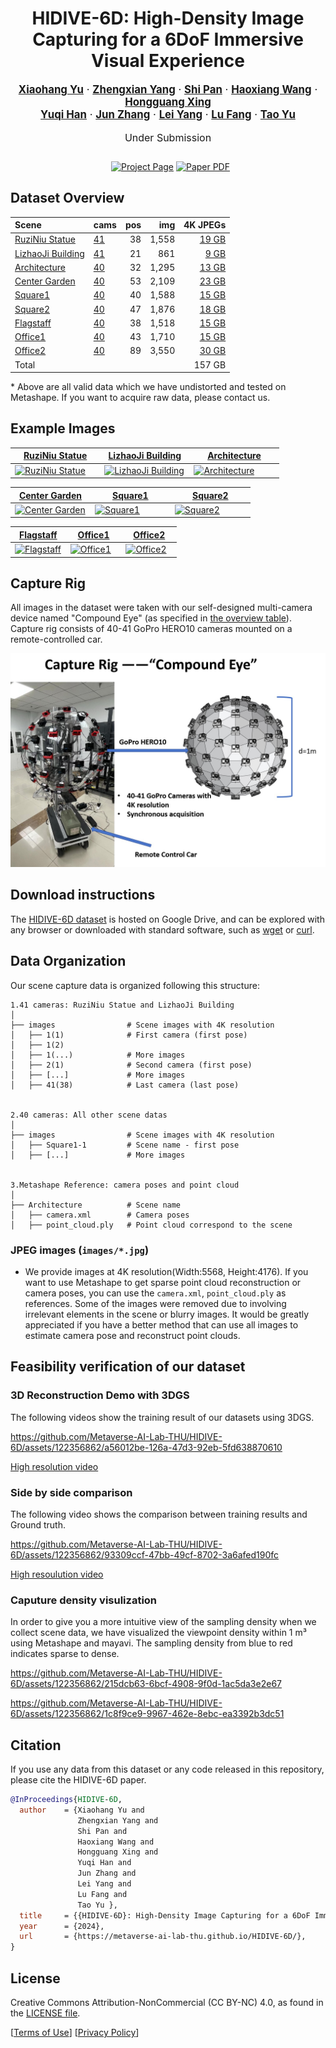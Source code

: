 <div align="center">
  <h1>HIDIVE-6D: High-Density Image Capturing for a 6DoF Immersive Visual Experience </h1>

  <p style="font-size:1.2em">
    <a href=""><strong>Xiaohang Yu</strong></a> ·
    <a href=""><strong>Zhengxian Yang</strong></a> ·
    <a href=""><strong>Shi Pan</strong></a> ·
    <a href=""><strong>Haoxiang Wang</strong></a> ·
    <a href=""><strong>Hongguang Xing</strong></a><br>
    <a href=""><strong>Yuqi Han</strong></a> ·
    <a href=""><strong>Jun Zhang</strong></a> ·
    <a href=""><strong>Lei Yang</strong></a> ·
    <a href=""><strong>Lu Fang</strong></a> ·
    <a href="https://ytrock.com"><strong>Tao Yu</strong></a>
  </p>
  <p align="center" style="font-size:16px">Under Submission</p>


  <p align="center" style="margin: 2em auto;">
    <a href='https://vr-nerf.github.io' style='padding-left: 0.5rem;'><img src='https://img.shields.io/badge/VR--NeRF-Project_page-orange?style=flat&logo=googlecardboard&logoColor=orange' alt='Project Page'></a>
    <a href='https://arxiv.org/abs/2311.02542'><img src='https://img.shields.io/badge/arXiv-Paper_PDF-red?style=flat&logo=arXiv&logoColor=green' alt='Paper PDF'></a>
    <!--<a href='https://dl.acm.org/doi/10.1145/3592106'><img src='https://img.shields.io/badge/Paper-PDF-green?style=flat&logo=arXiv&logoColor=green' alt='DOI'></a>
    <a href='https://youtu.be/GdvxgsITZOw'><img src='https://img.shields.io/badge/YouTube-Video-red?style=flat&logo=YouTube&logoColor=red' alt='YouTube Video'></a>-->
  </p>
</div>

## Dataset Overview

Scene     | cams  | pos |  img |   4K&nbsp;JPEGs 
:---------| ------| ---: | --: | --------------------:
[RuziNiu Statue][apartment_index]  | [41](https://fb-baas-f32eacb9-8abb-11eb-b2b8-4857dd089e15.s3.amazonaws.com/EyefulTower/apartment/images-jpeg-2k/collage.mp4)    | 38  | 1,558 |  [19&nbsp;GB](https://fb-baas-f32eacb9-8abb-11eb-b2b8-4857dd089e15.s3.amazonaws.com/EyefulTower/apartment/images-2k/index.html)
[LizhaoJi Building][kitchen_index] | [41](https://fb-baas-f32eacb9-8abb-11eb-b2b8-4857dd089e15.s3.amazonaws.com/EyefulTower/kitchen/images-jpeg-2k/collage.mp4)      | 21  |   861 |  [9&nbsp;GB ](https://fb-baas-f32eacb9-8abb-11eb-b2b8-4857dd089e15.s3.amazonaws.com/EyefulTower/kitchen/images-2k/index.html)
[Architecture][office1a_index]     | [40](https://fb-baas-f32eacb9-8abb-11eb-b2b8-4857dd089e15.s3.amazonaws.com/EyefulTower/office1a/images-jpeg-2k/collage.mp4)     | 32  | 1,295 |  [13&nbsp;GB](https://fb-baas-f32eacb9-8abb-11eb-b2b8-4857dd089e15.s3.amazonaws.com/EyefulTower/office1a/images-2k/index.html)
[Center Garden][office1b_index]    | [40](https://fb-baas-f32eacb9-8abb-11eb-b2b8-4857dd089e15.s3.amazonaws.com/EyefulTower/office1b/images-jpeg-2k/collage.mp4)     | 53  | 2,109 |  [23&nbsp;GB](https://fb-baas-f32eacb9-8abb-11eb-b2b8-4857dd089e15.s3.amazonaws.com/EyefulTower/office1b/images-2k/index.html)
[Square1][office2_index]           | [40](https://fb-baas-f32eacb9-8abb-11eb-b2b8-4857dd089e15.s3.amazonaws.com/EyefulTower/office2/images-jpeg-2k/collage.mp4)      | 40  | 1,588 |  [15&nbsp;GB](https://fb-baas-f32eacb9-8abb-11eb-b2b8-4857dd089e15.s3.amazonaws.com/EyefulTower/office2/images-2k/index.html)
[Square2][office_view1_index]      | [40](https://fb-baas-f32eacb9-8abb-11eb-b2b8-4857dd089e15.s3.amazonaws.com/EyefulTower/office_view1/images-jpeg-2k/collage.mp4) | 47  | 1,876 |  [18&nbsp;GB](https://fb-baas-f32eacb9-8abb-11eb-b2b8-4857dd089e15.s3.amazonaws.com/EyefulTower/office_view1/images-2k/index.html) 
[Flagstaff][office_view2_index]    | [40](https://fb-baas-f32eacb9-8abb-11eb-b2b8-4857dd089e15.s3.amazonaws.com/EyefulTower/office_view2/images-jpeg-2k/collage.mp4) | 38  | 1,518 |  [15&nbsp;GB](https://fb-baas-f32eacb9-8abb-11eb-b2b8-4857dd089e15.s3.amazonaws.com/EyefulTower/office_view2/images-2k/index.html) 
[Office1][riverview_index]         | [40](https://fb-baas-f32eacb9-8abb-11eb-b2b8-4857dd089e15.s3.amazonaws.com/EyefulTower/riverview/images-jpeg-2k/collage.mp4)    | 43  | 1,710 |  [15&nbsp;GB](https://fb-baas-f32eacb9-8abb-11eb-b2b8-4857dd089e15.s3.amazonaws.com/EyefulTower/riverview/images-2k/index.html)
[Office2][seating_area_index]      | [40](https://fb-baas-f32eacb9-8abb-11eb-b2b8-4857dd089e15.s3.amazonaws.com/EyefulTower/seating_area/images-jpeg-2k/collage.mp4) | 89  | 3,550 |  [30&nbsp;GB](https://fb-baas-f32eacb9-8abb-11eb-b2b8-4857dd089e15.s3.amazonaws.com/EyefulTower/seating_area/images-2k/index.html)
Total                              |                                                                                                                                 |     |       |    157&nbsp;GB |  

\* Above are all valid data which we have undistorted and tested on Metashape. If you want to acquire raw data, please contact us.

[apartment_index]: https://fb-baas-f32eacb9-8abb-11eb-b2b8-4857dd089e15.s3.amazonaws.com/EyefulTower/apartment/index.html
[kitchen_index]: https://fb-baas-f32eacb9-8abb-11eb-b2b8-4857dd089e15.s3.amazonaws.com/EyefulTower/kitchen/index.html
[office1a_index]: https://fb-baas-f32eacb9-8abb-11eb-b2b8-4857dd089e15.s3.amazonaws.com/EyefulTower/office1a/index.html
[office1b_index]: https://fb-baas-f32eacb9-8abb-11eb-b2b8-4857dd089e15.s3.amazonaws.com/EyefulTower/office1b/index.html
[office2_index]: https://fb-baas-f32eacb9-8abb-11eb-b2b8-4857dd089e15.s3.amazonaws.com/EyefulTower/office2/index.html
[office_view1_index]: https://fb-baas-f32eacb9-8abb-11eb-b2b8-4857dd089e15.s3.amazonaws.com/EyefulTower/office_view1/index.html
[office_view2_index]: https://fb-baas-f32eacb9-8abb-11eb-b2b8-4857dd089e15.s3.amazonaws.com/EyefulTower/office_view2/index.html
[riverview_index]: https://fb-baas-f32eacb9-8abb-11eb-b2b8-4857dd089e15.s3.amazonaws.com/EyefulTower/riverview/index.html
[seating_area_index]: https://fb-baas-f32eacb9-8abb-11eb-b2b8-4857dd089e15.s3.amazonaws.com/EyefulTower/seating_area/index.html
[table_index]: https://fb-baas-f32eacb9-8abb-11eb-b2b8-4857dd089e15.s3.amazonaws.com/EyefulTower/table/index.html
[workshop_index]: https://fb-baas-f32eacb9-8abb-11eb-b2b8-4857dd089e15.s3.amazonaws.com/EyefulTower/workshop/index.html

## Example Images

<table>
<thead>
  <tr>
    <th><a href="https://fb-baas-f32eacb9-8abb-11eb-b2b8-4857dd089e15.s3.amazonaws.com/EyefulTower/apartment/index.html">RuziNiu Statue</a></th>
    <th><a href="https://fb-baas-f32eacb9-8abb-11eb-b2b8-4857dd089e15.s3.amazonaws.com/EyefulTower/kitchen/index.html">LizhaoJi Building</a></th>
    <th><a href="https://fb-baas-f32eacb9-8abb-11eb-b2b8-4857dd089e15.s3.amazonaws.com/EyefulTower/office1a/index.html">Architecture</a></th>
  </tr>
</thead>
<tbody>
  <tr>
    <td width="33%"> <a href="https://fb-baas-f32eacb9-8abb-11eb-b2b8-4857dd089e15.s3.amazonaws.com/EyefulTower/apartment/index.html"> <img src="static/images/media/RuziNiu Statue.jpg" alt="RuziNiu Statue" alt="RuziNiu Statue"> </a> </td>
    <td width="33%"> <a href="https://fb-baas-f32eacb9-8abb-11eb-b2b8-4857dd089e15.s3.amazonaws.com/EyefulTower/kitchen/index.html"> <img src="static/images/media/LizhaoJi Building.jpg" alt="LizhaoJi Building" alt="LizhaoJi Building"> </a> </td>
    <td width="33%"> <a href="https://fb-baas-f32eacb9-8abb-11eb-b2b8-4857dd089e15.s3.amazonaws.com/EyefulTower/office1a/index.html"> <img src="static/images/media/Architecture.jpg" alt="Architecture" alt="Architecture"> </a> </td>
  </tr>
</tbody>
</table>

<table>
<thead>
  <tr>
    <th><a href="https://fb-baas-f32eacb9-8abb-11eb-b2b8-4857dd089e15.s3.amazonaws.com/EyefulTower/office1b/index.html">Center Garden</a></th>
    <th><a href="https://fb-baas-f32eacb9-8abb-11eb-b2b8-4857dd089e15.s3.amazonaws.com/EyefulTower/office2/index.html">Square1</a></th>
    <th><a href="https://fb-baas-f32eacb9-8abb-11eb-b2b8-4857dd089e15.s3.amazonaws.com/EyefulTower/office_view1/index.html">Square2</a></th>
  </tr>
</thead>
<tbody>
  <tr>
    <td width="33%"> <a href="https://fb-baas-f32eacb9-8abb-11eb-b2b8-4857dd089e15.s3.amazonaws.com/EyefulTower/office2/index.html"> <img src="static/images/media/Center Garden.jpg" alt="Center Garden" alt="Center Garden"> </a> </td>
    <td width="33%"> <a href="https://fb-baas-f32eacb9-8abb-11eb-b2b8-4857dd089e15.s3.amazonaws.com/EyefulTower/office_view1/index.html"> <img src="static/images/media/Square1.jpg" alt="Square1" alt="Square1"> </a> </td>
    <td width="33%"> <a href="https://fb-baas-f32eacb9-8abb-11eb-b2b8-4857dd089e15.s3.amazonaws.com/EyefulTower/office_view2/index.html"> <img src="static/images/media/Square2.jpg" alt="Square2" alt="Square2"> </a> </td>
  </tr>
</tbody>
</table>

<table>
<thead>
  <tr>
    <th><a href="https://fb-baas-f32eacb9-8abb-11eb-b2b8-4857dd089e15.s3.amazonaws.com/EyefulTower/office_view2/index.html">Flagstaff</a></th>
    <th><a href="https://fb-baas-f32eacb9-8abb-11eb-b2b8-4857dd089e15.s3.amazonaws.com/EyefulTower/office_view2/index.html">Office1</a></th>
    <th><a href="https://fb-baas-f32eacb9-8abb-11eb-b2b8-4857dd089e15.s3.amazonaws.com/EyefulTower/riverview/index.html">Office2</a></th>
  </tr>
</thead>
<tbody>
  <tr>
    <td width="33%"> <a href="https://fb-baas-f32eacb9-8abb-11eb-b2b8-4857dd089e15.s3.amazonaws.com/EyefulTower/seating_area/index.html"> <img src="static/images/media/Flagstaff.jpg" alt="Flagstaff" alt="Flagstaff"> </a> </td>
    <td width="33%"> <a href="https://fb-baas-f32eacb9-8abb-11eb-b2b8-4857dd089e15.s3.amazonaws.com/EyefulTower/table/index.html"> <img src="static/images/media/Office1.jpg" alt="Office1" alt="Office1"> </a> </td>
    <td width="33%"> <a href="https://fb-baas-f32eacb9-8abb-11eb-b2b8-4857dd089e15.s3.amazonaws.com/EyefulTower/office_view2/index.html"> <img src="static/images/media/Office2.jpg" alt="Office2" alt="Office2"> </a> </td>
  </tr>
</tbody>
</table>

## Capture Rig

All images in the dataset were taken with our self-designed multi-camera device named "Compound Eye"  (as specified in [the overview table](#dataset-overview)). Capture rig consists of  40-41 GoPro HERO10 cameras mounted on a remote-controlled car.

![Capture rig model](static/images/capture%20rig.jpg)

## Download instructions

The [HIDIVE-6D dataset](https://fb-baas-f32eacb9-8abb-11eb-b2b8-4857dd089e15.s3.amazonaws.com/EyefulTower/index.html) is hosted on Google Drive, and can be explored with any browser or downloaded with standard software, such as [wget](https://www.gnu.org/software/wget/) or [curl](https://curl.se/).


## Data Organization

Our scene capture data is organized following this structure:
```
1.41 cameras: RuziNiu Statue and LizhaoJi Building
│
├── images                # Scene images with 4K resolution
│   ├── 1(1)              # First camera (first pose)
│   ├── 1(2)              
│   ├── 1(...)            # More images
│   ├── 2(1)              # Second camera (first pose)
│   ├── [...]             # More images
│   ├── 41(38)            # Last camera (last pose)


2.40 cameras: All other scene datas
│
├── images                # Scene images with 4K resolution
│   ├── Square1-1         # Scene name - first pose
│   ├── [...]             # More images


3.Metashape Reference: camera poses and point cloud
│
├── Architecture          # Scene name
│   ├── camera.xml        # Camera poses
│   ├── point_cloud.ply   # Point cloud correspond to the scene

```


### JPEG images (`images/*.jpg`)

* We provide images at 4K resolution(Width:5568, Height:4176). If you want to use Metashape to get sparse point cloud reconstruction or camera poses, you can use the  `camera.xml`, `point_cloud.ply` as references. Some of the images were removed due to involving irrelevant elements in the scene or blurry images. It would be greatly appreciated if you have a better method that can use all images to estimate camera pose and reconstruct point clouds.

## Feasibility verification of our dataset

### 3D Reconstruction Demo with 3DGS

The following videos show the training result of our datasets using 3DGS.



https://github.com/Metaverse-AI-Lab-THU/HIDIVE-6D/assets/122356862/a56012be-126a-47d3-92eb-5fd638870610


[High resolution video](https://cloud.tsinghua.edu.cn/f/0ecde282f3fa4a0cb892/)


### Side by side comparison 

The following video shows the comparison between training results and Ground truth.



https://github.com/Metaverse-AI-Lab-THU/HIDIVE-6D/assets/122356862/93309ccf-47bb-49cf-8702-3a6afed190fc



[High resoulution video](https://cloud.tsinghua.edu.cn/f/22ddd702f6644f77bc69/)

### Caputure density visulization

In order to give you a more intuitive view of the sampling density when we collect scene data, we have visualized the viewpoint density within 1 m&sup3; using Metashape and mayavi. The sampling density from blue to red indicates sparse to dense.



https://github.com/Metaverse-AI-Lab-THU/HIDIVE-6D/assets/122356862/215dcb63-6bcf-4908-9f0d-1ac5da3e2e67




https://github.com/Metaverse-AI-Lab-THU/HIDIVE-6D/assets/122356862/1c8f9ce9-9967-462e-8ebc-ea3392b3dc51




## Citation
If you use any data from this dataset or any code released in this repository, please cite the HIDIVE-6D paper.

```bibtex
@InProceedings{HIDIVE-6D,
  author    = {Xiaohang Yu and
               Zhengxian Yang and
               Shi Pan and
               Haoxiang Wang and
               Hongguang Xing and
               Yuqi Han and
               Jun Zhang and
               Lei Yang and
               Lu Fang and
               Tao Yu },
  title     = {{HIDIVE-6D}: High-Density Image Capturing for a 6DoF Immersive Visual Experience},
  year      = {2024},
  url       = {https://metaverse-ai-lab-thu.github.io/HIDIVE-6D/},
}
```

## License
Creative Commons Attribution-NonCommercial (CC BY-NC) 4.0,
as found in the [LICENSE file](LICENSE).

[[Terms of Use](https://opensource.fb.com/legal/terms/)]
[[Privacy Policy](https://opensource.fb.com/legal/privacy)]
